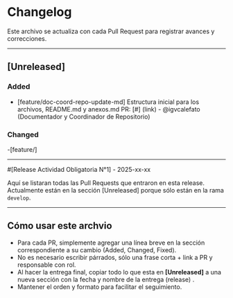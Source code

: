 # Changelog

Este archivo se actualiza con cada Pull Request para registrar avances y correcciones.

---

## [Unreleased]

### Added

- [feature/doc-coord-repo-update-md]  Estructura inicial para los archivos, README.md y anexos.md
 PR: [#] (link) - @igvcalefato (Documentador y Coordinador de Repositorio)

### Changed
-[feature/]

---

#[Release Actividad Obligatoria N°1] - 2025-xx-xx

Aquí se listaran todas las Pull Requests que entraron en esta release.
Actualmente están en la sección [Unreleased] porque sólo están en la rama `develop`.

---

## Cómo usar este archvio

- Para cada PR, simplemente agregar una línea breve en la sección correspondiente a su cambio (Added, Changed, Fixed).
- No es necesario escribir párrados, sólo una frase corta + link a PR y responsable con rol.
- Al hacer la entrega final, copiar todo lo que esta en **[Unreleased]** a una nueva sección con la fecha y nombre de la entrega (release) .
- Mantener el orden y formato para facilitar el seguimiento.